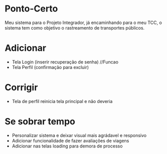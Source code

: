 # Ponto-Certo
Meu sistema para o Projeto Integrador, já encaminhando para o meu TCC, o sistema tem como objetivo o rastreamento de transportes públicos.

# Adicionar
- Tela Login (inserir recuperação de senha) //Funcao
- Tela Perfil (confirmação para excluir)

# Corrigir
- Tela de perfil reinicia tela principal e não deveria

# Se sobrar tempo
- Personalizar sistema e deixar visual mais agrádavel e responsivo
- Adicionar funcionalidade de fazer avaliações de viagens
- Adicionar nas telas loading para demora de processo